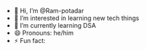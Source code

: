 - 👋 Hi, I’m @Ram-potadar
- 👀 I’m interested in learning new tech things 
- 🌱 I’m currently learning DSA
- 😄 Pronouns: he/him
- ⚡ Fun fact: 

<!---
Ram-potadar/Ram-potadar is a ✨ special ✨ repository because its `README.md` (this file) appears on your GitHub profile.
You can click the Preview link to take a look at your changes.
--->
